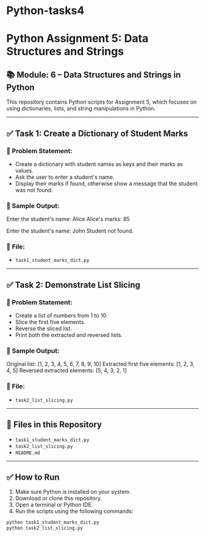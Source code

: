 # Python-tasks4
# Python Assignment 5: Data Structures and Strings

## 📚 Module: 6 – Data Structures and Strings in Python

This repository contains Python scripts for Assignment 5, which focuses on using dictionaries, lists, and string manipulations in Python.

---

## ✅ Task 1: Create a Dictionary of Student Marks

### 🔸 Problem Statement:
- Create a dictionary with student names as keys and their marks as values.
- Ask the user to enter a student's name.
- Display their marks if found, otherwise show a message that the student was not found.

### 🧪 Sample Output:
Enter the student's name: Alice 
Alice's marks: 85

Enter the student's name: John 
Student not found.

### 📁 File:
- `task1_student_marks_dict.py`

---

## ✅ Task 2: Demonstrate List Slicing

### 🔸 Problem Statement:
- Create a list of numbers from 1 to 10.
- Slice the first five elements.
- Reverse the sliced list.
- Print both the extracted and reversed lists.

### 🧪 Sample Output:
Original list: [1, 2, 3, 4, 5, 6, 7, 8, 9, 10] 
Extracted first five elements: [1, 2, 3, 4, 5] 
Reversed extracted elements: [5, 4, 3, 2, 1]

### 📁 File:
- `task2_list_slicing.py`

---

## 💾 Files in this Repository
- `task1_student_marks_dict.py`
- `task2_list_slicing.py`
- `README.md`

---

## ✅ How to Run

1. Make sure Python is installed on your system.
2. Download or clone this repository.
3. Open a terminal or Python IDE.
4. Run the scripts using the following commands:

```bash
python task1_student_marks_dict.py
python task2_list_slicing.py
